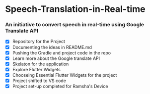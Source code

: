 # Speech-Translation-in-Real-time

### An initiative to convert speech in real-time using Google Translate API

- [x]  Repository for the Project
- [x]  Documenting the ideas in README.md
- [x]  Pushing the Gradle and project code in the repo
- [x]  Learn more about the Google translate API
- [x]  Skelaton for the application
- [x]  Explore Flutter Widgets 
- [X]  Chooseing Essential Flutter Widgets for the project 
- [X]  Project shifted to VS code 
- [X]  Project set-up completed for Ramsha's Device